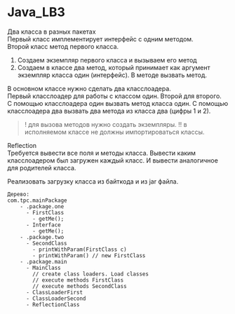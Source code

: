 # Java_LB3

Два класса в разных пакетах  
Первый класс имплементирует интерфейс с одним методом.  
Второй класс метод первого класса.  
1. Создаем экземпляр первого класса и вызываем его метод
2. Создаем в классе два метод, который принимает как аргумент экземпляр класса один (интерфейс). В методе вызвать метод.

В основном классе нужно сделать два класслоадера.  
Первый класслоадер для работы с классом один. Второй для второго.  
С помощью класслоадера один вызвать метод класса один. С помощью класслоадера два вызвать два метода из класса два (цифры 1 и 2). 
> ! для вызова методов нужно создать экземпляры.
> !! в исполняемом классе не должны импортироваться классы.

Reflection  
Требуется вывести все поля и методы класса. Вывести каким класслоадером был загружен каждый класс. И вывести аналогичное для родителей класса.

Реализовать загрузку класса из байткода и из jar файла.

    Дерево:
    com.tpc.mainPackage
        - .package.one
          - FirstClass
            - getMe();
          - Interface
            - getMe();
        - .package.two
          - SecondClass
            - printWithParam(FirstClass c)
            - printWithParam() // new FirstClass
        - .package.main
          - MainClass
            // create class loaders. Load classes
            // execute methods FirstClass
            // execute methods SecondClass
          - ClassLoaderFirst
          - ClassLoaderSecond
          - ReflectionClass
